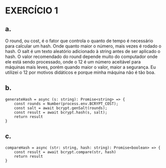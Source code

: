 # EXERCÍCIO 1

## a.
O round, ou cost, é o fator que controla o quanto de tempo é necessário para calcular um hash. Onde quanto maior o número, mais vezes é rodado o hash. O salt é um texto aleatório adicionado à string antes de ser aplicado o hash. 
O valor recomendado do round depende muito do computador onde ele está sendo processado, onde o 12 é um número aceitável para máquinas mais leves, porém quando maior o valor, maior a segurança.
Eu utilizei o 12 por motivos didáticos e porque minha máquina não é tão boa.

## b. 
    generateHash = async (s: string): Promise<string> => {
        const rounds = Number(process.env.BCRYPT_COST);
        const salt = await bcrypt.genSalt(rounds);
        const result = await bcrypt.hash(s, salt);
        return result
    }

## c.
    compareHash = async (str: string, hash: string): Promise<boolean> => {
        const result = await bcrypt.compare(str, hash)
        return result
    }